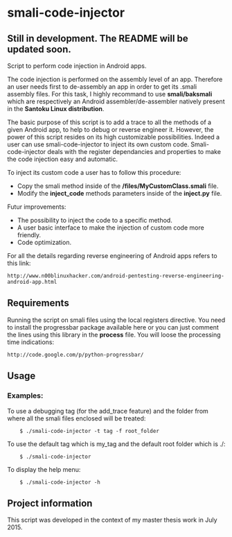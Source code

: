 # smali-code-injector
## Still in development. The README will be updated soon.

Script to perform code injection in Android apps. 

The code injection is performed on the assembly level of an app. Therefore an user needs first to de-assembly an app in order to get its .smali assembly files. For this task, I highly recommand to use **smali/baksmali** which are respectively an Android assembler/de-assembler natively present in the **Santoku Linux distribution**. 

The basic purpose of this script is to add a trace to all the methods of a given Android app, to help to debug or reverse engineer it. However, the power of this script resides on its high customizable possibilities. Indeed a user can use smali-code-injector to inject its own custom code. Smali-code-injector deals with the register dependancies and properties to make the code injection easy and automatic.

To inject its custom code a user has to follow this procedure:
* Copy the smali method inside of the **/files/MyCustomClass.smali** file. 
* Modify the **inject_code** methods parameters inside of the **inject.py** file.
	
Futur improvements:
* The possibility to inject the code to a specific method.
* A user basic interface to make the injection of custom code more friendly.
* Code optimization.

For all the details regarding reverse engineering of Android apps refers to this link:

	http://www.n00blinuxhacker.com/android-pentesting-reverse-engineering-android-app.html

## Requirements
Running the script on smali files using the local registers directive.
You need to install the progressbar package available here or you can just comment the lines using this library in the **process** file. You will loose the processing time indications: 
	
	http://code.google.com/p/python-progressbar/

## Usage
### Examples:
To use a debugging tag (for the add_trace feature) and the folder from where all the smali files enclosed will be treated:

		$ ./smali-code-injector -t tag -f root_folder

To use the default tag which is my_tag and the default root folder which is ./:

		$ ./smali-code-injector
		
To display the help menu:

		$ ./smali-code-injector -h
		
## Project information
This script was developed in the context of my master thesis work in July 2015.	
